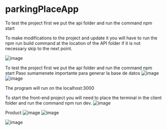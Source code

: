 # parkingPlaceApp
To test the project first we put the api folder and run the command npm start

To make modifications to the project and update it you will have to run the npm run build command at the location of the API folder if it is not necessary skip to the next point.

![image](https://user-images.githubusercontent.com/44470568/209618261-1d84d921-808c-4104-8143-c891a3a02ed5.png)

To test the project first we put the api folder and run the command npm start
Paso sumamenete importante para generar la base de datos
![image](https://user-images.githubusercontent.com/44470568/209618052-c4ae48be-bff9-413a-a12e-3cf4c0054425.png)
![image](https://user-images.githubusercontent.com/44470568/209618089-dbf7e8b4-2d4b-4f19-8698-0cfd41ff1f68.png)

The program will run on the localhost:3000

To start the front-end project you will need to place the terminal in the client folder and run the command npm run dev.
![image](https://user-images.githubusercontent.com/44470568/209618336-3bc182f5-18a2-4dae-ab00-a885d37b1a51.png)

Product
![image](https://user-images.githubusercontent.com/44470568/209618467-9736dac6-e114-4927-8598-f9643c2667d4.png)
![image](https://user-images.githubusercontent.com/44470568/209618520-5efb29c0-26df-46f7-b781-6b9bc29143da.png)

![image](https://user-images.githubusercontent.com/44470568/209618559-3ec06bf9-056b-44f1-91ff-690baf3dee6a.png)


